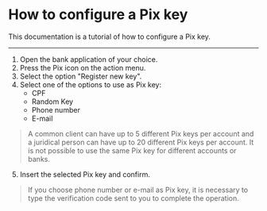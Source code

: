 # How to configure a Pix key

This documentation is a tutorial of how to configure a Pix key.

----------------------------------------

1. Open the bank application of your choice.
2. Press the Pix icon on the action menu.
3. Select the option "Register new key".
4. Select one of the options to use as Pix key:
   * CPF
   * Random Key
   * Phone number
   * E-mail
> A common client can have up to 5 different Pix keys per account and a juridical person can have up to 20 different Pix keys per account. It is not possible to use the same Pix key for different accounts or banks.
5. Insert the selected Pix key and confirm.
> If you choose phone number or e-mail as Pix key, it is necessary to type the verification code sent to you to complete the operation.
